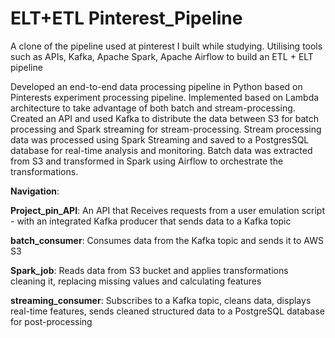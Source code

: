 # ELT+ETL Pinterest_Pipeline
A clone of the pipeline used at pinterest I built while studying. Utilising tools such as APIs, Kafka, Apache Spark, Apache Airflow to build an ETL + ELT pipeline

Developed an end-to-end data processing pipeline in Python based on Pinterests experiment processing pipeline. 
Implemented based on Lambda architecture to take advantage of both batch and stream-processing.
Created an API and used Kafka to distribute the data between S3 for batch processing and Spark streaming for stream-processing.
Stream processing data was processed using Spark Streaming and saved to a PostgresSQL database for real-time analysis and monitoring. 
Batch data was extracted from S3 and transformed in Spark using Airflow to orchestrate the transformations.

**Navigation**:

**Project_pin_API**: An API that Receives requests from a user emulation script - with an integrated Kafka producer that sends data to a Kafka topic

**batch_consumer**: Consumes data from the Kafka topic and sends it to AWS S3

**Spark_job**: Reads data from S3 bucket and applies transformations cleaning it, replacing missing values and calculating features

**streaming_consumer**: Subscribes to a Kafka topic, cleans data, displays real-time features, sends cleaned structured data to a PostgreSQL database for post-processing
